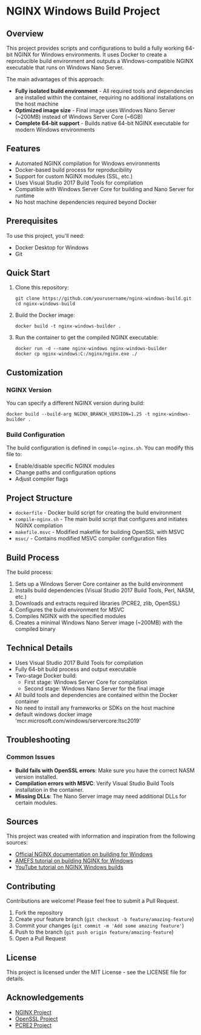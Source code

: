 # NGINX Windows Build Project

## Overview

This project provides scripts and configurations to build a fully working 64-bit NGINX for Windows environments. It uses Docker to create a reproducible build environment and outputs a Windows-compatible NGINX executable that runs on Windows Nano Server.

The main advantages of this approach:

- **Fully isolated build environment** - All required tools and dependencies are installed within the container, requiring no additional installations on the host machine
- **Optimized image size** - Final image uses Windows Nano Server (~200MB) instead of Windows Server Core (~6GB)
- **Complete 64-bit support** - Builds native 64-bit NGINX executable for modern Windows environments

## Features

- Automated NGINX compilation for Windows environments
- Docker-based build process for reproducibility
- Support for custom NGINX modules (SSL, etc.)
- Uses Visual Studio 2017 Build Tools for compilation
- Compatible with Windows Server Core for building and Nano Server for runtime
- No host machine dependencies required beyond Docker

## Prerequisites

To use this project, you'll need:

- Docker Desktop for Windows
- Git

## Quick Start

1. Clone this repository:

   ```
   git clone https://github.com/yourusername/nginx-windows-build.git
   cd nginx-windows-build
   ```

2. Build the Docker image:

   ```
   docker build -t nginx-windows-builder .
   ```

3. Run the container to get the compiled NGINX executable:
   ```
   docker run -d --name nginx-windows nginx-windows-builder
   docker cp nginx-windows:C:/nginx/nginx.exe ./
   ```

## Customization

### NGINX Version

You can specify a different NGINX version during build:

```
docker build --build-arg NGINX_BRANCH_VERSION=1.25 -t nginx-windows-builder .
```

### Build Configuration

The build configuration is defined in `compile-nginx.sh`. You can modify this file to:

- Enable/disable specific NGINX modules
- Change paths and configuration options
- Adjust compiler flags

## Project Structure

- `dockerfile` - Docker build script for creating the build environment
- `compile-nginx.sh` - The main build script that configures and initiates NGINX compilation
- `makefile.msvc` - Modified makefile for building OpenSSL with MSVC
- `msvc/` - Contains modified MSVC compiler configuration files

## Build Process

The build process:

1. Sets up a Windows Server Core container as the build environment
2. Installs build dependencies (Visual Studio 2017 Build Tools, Perl, NASM, etc.)
3. Downloads and extracts required libraries (PCRE2, zlib, OpenSSL)
4. Configures the build environment for MSVC
5. Compiles NGINX with the specified modules
6. Creates a minimal Windows Nano Server image (~200MB) with the compiled binary

## Technical Details

- Uses Visual Studio 2017 Build Tools for compilation
- Fully 64-bit build process and output executable
- Two-stage Docker build:
  - First stage: Windows Server Core for compilation
  - Second stage: Windows Nano Server for the final image
- All build tools and dependencies are contained within the Docker container
- No need to install any frameworks or SDKs on the host machine
- default windows docker image 'mcr.microsoft.com/windows/servercore:ltsc2019'

## Troubleshooting

### Common Issues

- **Build fails with OpenSSL errors**: Make sure you have the correct NASM version installed.
- **Compilation errors with MSVC**: Verify Visual Studio Build Tools installation in the container.
- **Missing DLLs**: The Nano Server image may need additional DLLs for certain modules.

## Sources

This project was created with information and inspiration from the following sources:

- [Official NGINX documentation on building for Windows](https://nginx.org/en/docs/howto_build_on_win32.html)
- [AMEFS tutorial on building NGINX for Windows](https://amefs.net/en/archives/1935.html?amp)
- [YouTube tutorial on NGINX Windows builds](https://www.youtube.com/watch?v=M-cj-p4rZtU)

## Contributing

Contributions are welcome! Please feel free to submit a Pull Request.

1. Fork the repository
2. Create your feature branch (`git checkout -b feature/amazing-feature`)
3. Commit your changes (`git commit -m 'Add some amazing feature'`)
4. Push to the branch (`git push origin feature/amazing-feature`)
5. Open a Pull Request

## License

This project is licensed under the MIT License - see the LICENSE file for details.

## Acknowledgements

- [NGINX Project](https://nginx.org/)
- [OpenSSL Project](https://www.openssl.org/)
- [PCRE2 Project](https://github.com/PCRE2Project/pcre2)
